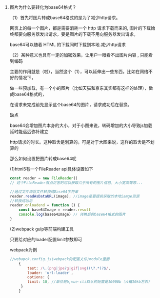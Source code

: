 1. 图片为什么要转化为base64格式？

    （1）首先将图片转成base64格式的是为了减少http请求。
   
      网页上的每一个图片，都是需要消耗一个 http 请求下载而来的, 图片的下载始终都要向服务器发出请求，要是图片的下载不用向服务器发出请求，
      
      base64可以随着 HTML 的下载同时下载到本地.减少http请求

    （2）某种意义也具有一定的加密效果，让用户一眼看不出图片内容 , 只能看到编码
 
      主要的作用就是（啦），当然这个（1），可以延伸出一些东西，比如在网络不好的情况下，

      做一些预加载，有一个小的图片（比如天猫和京东其实都有这样的处理），做成base64格式的，

      在请求未完成前先显示这个base64的图片，请求成功后在替换。

   缺点

   base64会增加图片本身的大小，对于小图来说，转码增加的大小导致js加载延时能远远弥补建立
   
   http请求的时长。这种取舍是划算的。可是对于大图来说，这样的取舍是不划算的  

   那么如何设置把图片转成base64呢
    
    (1)html5有一个FileReader api具体设置如下

    ```js
    const reader = new FileReader() 
    // 这个FileReader有点厉害的可以获取几乎所有的图片信息，大小宽高等等...

    //通过文件流将文件转换成Base64字符串
    reader.readAsDataURL(image); //image是要提前获取的本地iamge资源
    //转换成功后
    reader.onloadend = function () {
        const base64Image = reader.result
        console.log(base64Image) // 转换后的base64格式的图片
    }
    ```  
    (2)webpack gulp等前端构建工具

    只要给对应的loader配置limit参数即可

    webpack为例

    ```js
    //webapck.config.js(webpack的配置文件)module里面
        {
            test: /\.(png|jpe?g|gif|svg)(\?.*)?$/,
            loader: 'url-loader',
            options: {
            limit: 10, //单位是b,vue-cli默认的配置是10000b（大概10kb左右）
         }
        }
    ```  


